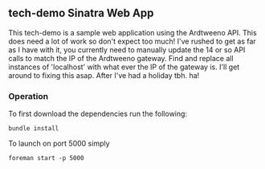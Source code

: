 ## tech-demo Sinatra Web App
This tech-demo is a sample web application using the Ardtweeno API. This does need a lot of work so
don't expect too much! I've rushed to get as far as I have with it, you currently need to manually
update the 14 or so API calls to match the IP of the Ardtweeno gateway. Find and replace all instances
of 'localhost' with what ever the IP of the gateway is. I'll get around to fixing this asap. After I've
had a holiday tbh. ha!

### Operation
To first download the dependencies run the following:

    bundle install

To launch on port 5000 simply

    foreman start -p 5000


